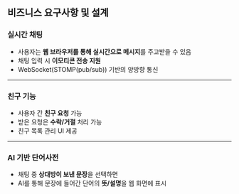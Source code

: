 ## 비즈니스 요구사항 및 설계

### 실시간 채팅
- 사용자는 **웹 브라우저를 통해 실시간으로 메시지**를 주고받을 수 있음  
- 채팅 입력 시 **이모티콘 전송 지원**  
- WebSocket(STOMP(pub/sub)) 기반의 양방향 통신  

---

### 친구 기능
- 사용자 간 **친구 요청** 가능  
- 받은 요청은 **수락/거절** 처리 가능  
- 친구 목록 관리 UI 제공  

---

### AI 기반 단어사전
- 채팅 중 **상대방이 보낸 문장**을 선택하면  
- AI를 통해 문장에 들어간 단어의 **뜻/설명**을 웹 화면에 표시  
